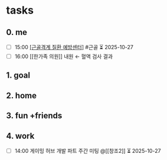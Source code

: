 # tasks
## 0. me
- [ ] 15:00 [[근골격계 질환 예방센터]](R3) #근골 ⏳ 2025-10-27 
- [ ] 16:00 [[한가족 의원]] 내원 ← 혈액 검사 결과
## 1. goal

## 2. home

## 3. fun +friends

## 4. work
- [ ] 14:00 게이밍 허브 개발 파트 주간 미팅 @[[창조2]] ⏳ 2025-10-27 